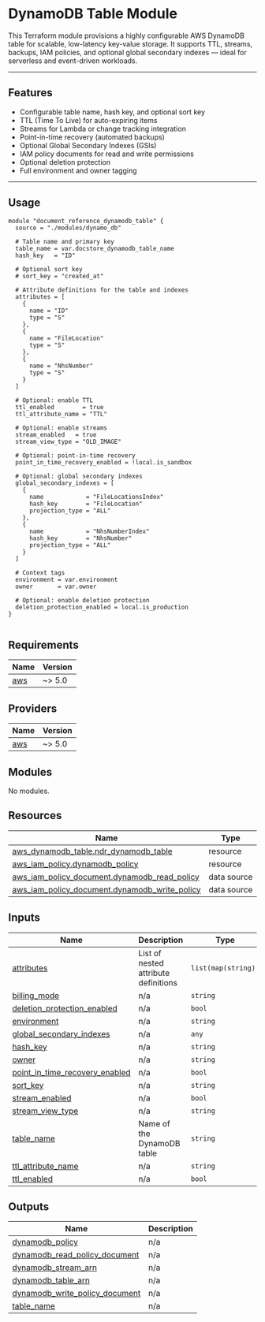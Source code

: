 # DynamoDB Table Module

This Terraform module provisions a highly configurable AWS DynamoDB table for scalable, low-latency key-value storage. It supports TTL, streams, backups, IAM policies, and optional global secondary indexes — ideal for serverless and event-driven workloads.

---

## Features

- Configurable table name, hash key, and optional sort key
- TTL (Time To Live) for auto-expiring items
- Streams for Lambda or change tracking integration
- Point-in-time recovery (automated backups)
- Optional Global Secondary Indexes (GSIs)
- IAM policy documents for read and write permissions
- Optional deletion protection
- Full environment and owner tagging

---

## Usage

```hcl
module "document_reference_dynamodb_table" {
  source = "./modules/dynamo_db"

  # Table name and primary key
  table_name = var.docstore_dynamodb_table_name
  hash_key   = "ID"

  # Optional sort key
  # sort_key = "created_at"

  # Attribute definitions for the table and indexes
  attributes = [
    {
      name = "ID"
      type = "S"
    },
    {
      name = "FileLocation"
      type = "S"
    },
    {
      name = "NhsNumber"
      type = "S"
    }
  ]

  # Optional: enable TTL
  ttl_enabled        = true
  ttl_attribute_name = "TTL"

  # Optional: enable streams
  stream_enabled   = true
  stream_view_type = "OLD_IMAGE"

  # Optional: point-in-time recovery
  point_in_time_recovery_enabled = !local.is_sandbox

  # Optional: global secondary indexes
  global_secondary_indexes = [
    {
      name            = "FileLocationsIndex"
      hash_key        = "FileLocation"
      projection_type = "ALL"
    },
    {
      name            = "NhsNumberIndex"
      hash_key        = "NhsNumber"
      projection_type = "ALL"
    }
  ]

  # Context tags
  environment = var.environment
  owner       = var.owner

  # Optional: enable deletion protection
  deletion_protection_enabled = local.is_production
}


```

<!-- BEGIN_TF_DOCS -->

## Requirements

| Name                                                   | Version |
| ------------------------------------------------------ | ------- |
| <a name="requirement_aws"></a> [aws](#requirement_aws) | ~> 5.0  |

## Providers

| Name                                             | Version |
| ------------------------------------------------ | ------- |
| <a name="provider_aws"></a> [aws](#provider_aws) | ~> 5.0  |

## Modules

No modules.

## Resources

| Name                                                                                                                                                | Type        |
| --------------------------------------------------------------------------------------------------------------------------------------------------- | ----------- |
| [aws_dynamodb_table.ndr_dynamodb_table](https://registry.terraform.io/providers/hashicorp/aws/latest/docs/resources/dynamodb_table)                 | resource    |
| [aws_iam_policy.dynamodb_policy](https://registry.terraform.io/providers/hashicorp/aws/latest/docs/resources/iam_policy)                            | resource    |
| [aws_iam_policy_document.dynamodb_read_policy](https://registry.terraform.io/providers/hashicorp/aws/latest/docs/data-sources/iam_policy_document)  | data source |
| [aws_iam_policy_document.dynamodb_write_policy](https://registry.terraform.io/providers/hashicorp/aws/latest/docs/data-sources/iam_policy_document) | data source |

## Inputs

| Name                                                                                                                        | Description                          | Type                | Default                | Required |
| --------------------------------------------------------------------------------------------------------------------------- | ------------------------------------ | ------------------- | ---------------------- | :------: |
| <a name="input_attributes"></a> [attributes](#input_attributes)                                                             | List of nested attribute definitions | `list(map(string))` | `[]`                   |    no    |
| <a name="input_billing_mode"></a> [billing_mode](#input_billing_mode)                                                       | n/a                                  | `string`            | `"PAY_PER_REQUEST"`    |    no    |
| <a name="input_deletion_protection_enabled"></a> [deletion_protection_enabled](#input_deletion_protection_enabled)          | n/a                                  | `bool`              | `null`                 |    no    |
| <a name="input_environment"></a> [environment](#input_environment)                                                          | n/a                                  | `string`            | n/a                    |   yes    |
| <a name="input_global_secondary_indexes"></a> [global_secondary_indexes](#input_global_secondary_indexes)                   | n/a                                  | `any`               | `[]`                   |    no    |
| <a name="input_hash_key"></a> [hash_key](#input_hash_key)                                                                   | n/a                                  | `string`            | `null`                 |    no    |
| <a name="input_owner"></a> [owner](#input_owner)                                                                            | n/a                                  | `string`            | n/a                    |   yes    |
| <a name="input_point_in_time_recovery_enabled"></a> [point_in_time_recovery_enabled](#input_point_in_time_recovery_enabled) | n/a                                  | `bool`              | `false`                |    no    |
| <a name="input_sort_key"></a> [sort_key](#input_sort_key)                                                                   | n/a                                  | `string`            | `null`                 |    no    |
| <a name="input_stream_enabled"></a> [stream_enabled](#input_stream_enabled)                                                 | n/a                                  | `bool`              | `false`                |    no    |
| <a name="input_stream_view_type"></a> [stream_view_type](#input_stream_view_type)                                           | n/a                                  | `string`            | `"NEW_AND_OLD_IMAGES"` |    no    |
| <a name="input_table_name"></a> [table_name](#input_table_name)                                                             | Name of the DynamoDB table           | `string`            | `null`                 |    no    |
| <a name="input_ttl_attribute_name"></a> [ttl_attribute_name](#input_ttl_attribute_name)                                     | n/a                                  | `string`            | `""`                   |    no    |
| <a name="input_ttl_enabled"></a> [ttl_enabled](#input_ttl_enabled)                                                          | n/a                                  | `bool`              | `false`                |    no    |

## Outputs

| Name                                                                                                                          | Description |
| ----------------------------------------------------------------------------------------------------------------------------- | ----------- |
| <a name="output_dynamodb_policy"></a> [dynamodb_policy](#output_dynamodb_policy)                                              | n/a         |
| <a name="output_dynamodb_read_policy_document"></a> [dynamodb_read_policy_document](#output_dynamodb_read_policy_document)    | n/a         |
| <a name="output_dynamodb_stream_arn"></a> [dynamodb_stream_arn](#output_dynamodb_stream_arn)                                  | n/a         |
| <a name="output_dynamodb_table_arn"></a> [dynamodb_table_arn](#output_dynamodb_table_arn)                                     | n/a         |
| <a name="output_dynamodb_write_policy_document"></a> [dynamodb_write_policy_document](#output_dynamodb_write_policy_document) | n/a         |
| <a name="output_table_name"></a> [table_name](#output_table_name)                                                             | n/a         |

<!-- END_TF_DOCS -->
